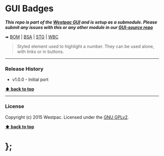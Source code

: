GUI Badges
==========

***This repo is part of the [Westpac GUI](http://gel.westpacgroup.com.au/GUI/) and is setup as a submodule. Please submit any issues with this or any other
module in our [GUI-source repo](https://github.com/WestpacCXTeam/GUI-source/issues)***

➠
[BOM](http://westpaccxteam.github.io/GUI-badges/tests/BOM/) |
[BSA](http://westpaccxteam.github.io/GUI-badges/tests/BSA/) |
[STG](http://westpaccxteam.github.io/GUI-badges/tests/STG/) |
[WBC](http://westpaccxteam.github.io/GUI-badges/tests/WBC/)

> Styled element used to highlight a number. They can be used alone, with links or in buttons.

----------------------------------------------------------------------------------------------------------------------------------------------------------------


### Release History

* v1.0.0 - Initial port

**[⬆ back to top](#content)**


----------------------------------------------------------------------------------------------------------------------------------------------------------------


### License

Copyright (c) 2015 Westpac. Licensed under the [GNU GPLv2](https://raw.githubusercontent.com/WestpacCXTeam/GUI-badges/master/LICENSE).

**[⬆ back to top](#content)**

# };